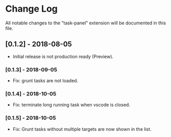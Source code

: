 # Change Log
All notable changes to the "task-panel" extension will be documented in this file.

## [0.1.2] - 2018-08-05
- Initial release is not production ready (Preview).

### [0.1.3] - 2018-09-05

- Fix: grunt tasks are not loaded.

### [0.1.4] - 2018-10-05

- Fix: terminate long running task when vscode is closed.

### [0.1.5] - 2018-10-05

- Fix: Grunt tasks without multiple targets are now shown in the list.